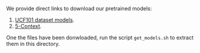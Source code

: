 We provide direct links to download our pretrained models:

1. [UCF101 dataset models](https://universidaddealcala-my.sharepoint.com/:u:/g/personal/gram_uah_es/EbLgFp1rKbVAhOipRtGXdAwBAwvfGCBfRxBcC7wez0rwIw?&Download=1).
2. [5-Context](https://universidaddealcala-my.sharepoint.com/:u:/g/personal/gram_uah_es/ERCg69mZP4VDpXcUZN8lBJgBIHxDaHEX7zK558yk6hQhrQ?&Download=1).

One the files have been donwloaded, run the script `get_models.sh` to extract them in this directory.
